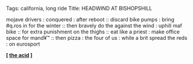 Tags: california, long ride
Title: HEADWIND AT BISHOPSHILL
  
mojave drivers : conquered : after reboot :: discard bike pumps : bring #q.ros in for the winter :: then bravely do the against the wind : uphill maf bike :: for extra punishment on the thighs :: eat like a priest : make office space for mand¥™ :: then pizza : the four of us : while a brit spread the reds : on eurosport
<p><strong>[ <a href="https://wearetheacid.bandcamp.com/">the acid</a> ]</strong></p>